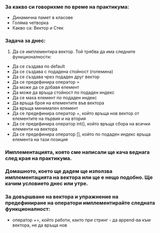 ### За какво си говорихме по време на практикума:
- Динамична памет в класове
- Голяма четворка
- Какво са: Вектор и Стек

### Задача за днес:
1. Да се имплементира вектор. Той трябва да има следните функционалности:
- Да се създава по default
- Да се създава с подадена стойност (големина)
- Да се създава чрез подаден друг вектор
- Да се предефинира оператор =
- Да може да се добавя елемент
- Да може да връща стойност по подаден индекс
- Да се маха елемент по подаден индекс
- Да връща броя на елементите във вектора
- Да връща минимален елемент
- Да се предефинира оператор +, който връща нов вектор от елементите на първия и на втория
- Да се предефинира оператор int(), който връща сбора на всички елементи на вектора
- Да се предефинира оператор [], който по подаден индекс връща елемента на тази позиция 

### Имплементацията, която сме написали ще кача веднага след края на практикума. 
### Домашното, което ще дадем ще използва имплементацията на вектора или ще е нещо подобно. Ще качим условието днес или утре.
### За довършване на вектора и упражнение на предефиниране на оператори имплементирайте следната функционалност:
- оператор +=, който работи, както при стринг - да append-ва към вектора, не да връща нов
